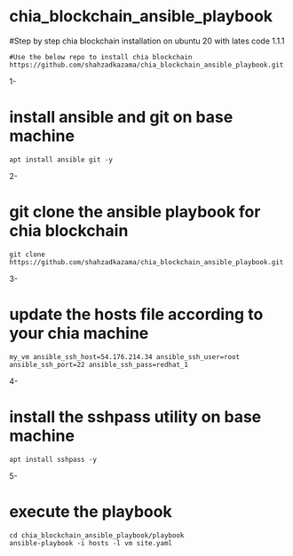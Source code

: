 # chia_blockchain_ansible_playbook

#Step by step chia blockchain installation on ubuntu 20 with lates code 1.1.1

	#Use the below repo to install chia blockchain
	https://github.com/shahzadkazama/chia_blockchain_ansible_playbook.git

1-
  # install ansible and git on base machine
	apt install ansible git -y

2-
  # git clone the ansible playbook for chia blockchain
	git clone https://github.com/shahzadkazama/chia_blockchain_ansible_playbook.git

3-
  # update the hosts file according to your chia machine
	my_vm ansible_ssh_host=54.176.214.34 ansible_ssh_user=root ansible_ssh_port=22 ansible_ssh_pass=redhat_1

4-
  # install the sshpass utility on base machine
	apt install sshpass -y
	
5-
  # execute the playbook
	cd chia_blockchain_ansible_playbook/playbook
	ansible-playbook -i hosts -l vm site.yaml
